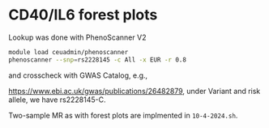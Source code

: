 # CD40/IL6 forest plots

Lookup was done with PhenoScanner V2

```bash
module load ceuadmin/phenoscanner
phenoscanner --snp=rs2228145 -c All -x EUR -r 0.8
```

and crosscheck with GWAS Catalog, e.g.,

<https://www.ebi.ac.uk/gwas/publications/26482879>, under Variant and risk allele, we have rs2228145-C.

Two-sample MR as with forest plots are implmented in `10-4-2024.sh`.
